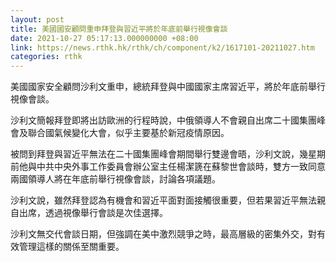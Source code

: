 ```yaml
---
layout: post
title: 美國國安顧問重申拜登與習近平將於年底前舉行視像會談
date: 2021-10-27 05:17:13.000000000 +08:00
link: https://news.rthk.hk/rthk/ch/component/k2/1617101-20211027.htm
categories: rthk
---
```


美國國家安全顧問沙利文重申，總統拜登與中國國家主席習近平，將於年底前舉行視像會談。

沙利文簡報拜登即將出訪歐洲的行程時說，中俄領導人不會親自出席二十國集團峰會及聯合國氣候變化大會，似乎主要基於新冠疫情原因。

被問到拜登與習近平無法在二十國集團峰會期間舉行雙邊會晤，沙利文說，幾星期前他與中共中央外事工作委員會辦公室主任楊潔篪在蘇黎世會談時，雙方一致同意兩國領導人將在年底前舉行視像會談，討論各項議題。

沙利文說，雖然拜登認為有機會和習近平面對面接觸很重要，但若果習近平無法親自出席，透過視像舉行會談是次佳選擇。

沙利文無交代會談日期，但強調在美中激烈競爭之時，最高層級的密集外交，對有效管理這樣的關係至關重要。
